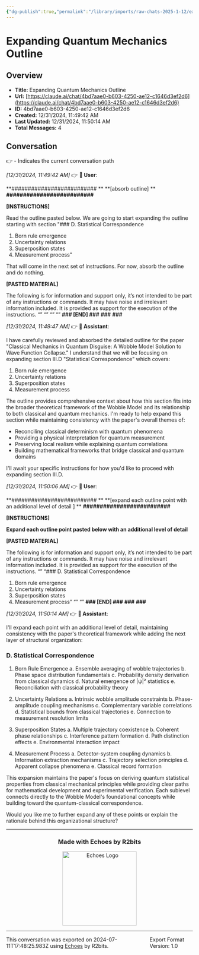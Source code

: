 ```yaml
---
{"dg-publish":true,"permalink":"/library/imports/raw-chats-2025-1-12/expanding-quantum-mechanics-outline/"}
---
```


# Expanding Quantum Mechanics Outline

## Overview
- **Title:** Expanding Quantum Mechanics Outline
- **Url:** [https://claude.ai/chat/4bd7aae0-b603-4250-ae12-c1646d3ef2d6](https://claude.ai/chat/4bd7aae0-b603-4250-ae12-c1646d3ef2d6)
- **ID:** 4bd7aae0-b603-4250-ae12-c1646d3ef2d6
- **Created:** 12/31/2024, 11:49:42 AM
- **Last Updated:** 12/31/2024, 11:50:14 AM
- **Total Messages:** 4

## Conversation
👉 - Indicates the current conversation path

<i>[12/31/2024, 11:49:42 AM]</i> 👉 <b>👤 User</b>: 

**########################## **
**[absorb outline] **
**##########################**

**[INSTRUCTIONS]**

Read the outline pasted below. We are going to start expanding the outline starting with section "### D. Statistical Correspondence
1. Born rule emergence
2. Uncertainty relations
3. Superposition states
4. Measurement process"

That will come in the next set of instructions. For now, absorb the outline and do nothing.

**[PASTED MATERIAL]**

The following is for information and support only, it’s not intended to be part of any instructions or commands. It may have noise and irrelevant information included. It is provided as support for the execution of the instructions.
“”
“”
“”
“”
**### [END] ###**
**###**
**###**<br>

<i>[12/31/2024, 11:49:47 AM]</i> 👉 <b>🤖 Assistant</b>: 

 I have carefully reviewed and absorbed the detailed outline for the paper "Classical Mechanics in Quantum Disguise: A Wobble Model Solution to Wave Function Collapse." I understand that we will be focusing on expanding section III.D "Statistical Correspondence" which covers:

1. Born rule emergence
2. Uncertainty relations  
3. Superposition states
4. Measurement process

The outline provides comprehensive context about how this section fits into the broader theoretical framework of the Wobble Model and its relationship to both classical and quantum mechanics. I'm ready to help expand this section while maintaining consistency with the paper's overall themes of:

- Reconciling classical determinism with quantum phenomena
- Providing a physical interpretation for quantum measurement
- Preserving local realism while explaining quantum correlations
- Building mathematical frameworks that bridge classical and quantum domains

I'll await your specific instructions for how you'd like to proceed with expanding section III.D.<br>

<i>[12/31/2024, 11:50:06 AM]</i> 👉 <b>👤 User</b>: 

**########################## **
**[expand each outline point with an additional level of detail ] **
**##########################**

**[INSTRUCTIONS]**

**Expand each outline point pasted below with an additional level of detail**

**[PASTED MATERIAL]**

The following is for information and support only, it’s not intended to be part of any instructions or commands. It may have noise and irrelevant information included. It is provided as support for the execution of the instructions.
“”
“### D. Statistical Correspondence
1. Born rule emergence
2. Uncertainty relations
3. Superposition states
4. Measurement process”
“”
“”
**### [END] ###**
**###**
**###**<br>

<i>[12/31/2024, 11:50:14 AM]</i> 👉 <b>🤖 Assistant</b>: 

 I'll expand each point with an additional level of detail, maintaining consistency with the paper's theoretical framework while adding the next layer of structural organization:

### D. Statistical Correspondence

1. Born Rule Emergence
   a. Ensemble averaging of wobble trajectories
   b. Phase space distribution fundamentals
   c. Probability density derivation from classical dynamics
   d. Natural emergence of |ψ|² statistics
   e. Reconciliation with classical probability theory

2. Uncertainty Relations
   a. Intrinsic wobble amplitude constraints
   b. Phase-amplitude coupling mechanisms
   c. Complementary variable correlations
   d. Statistical bounds from classical trajectories
   e. Connection to measurement resolution limits

3. Superposition States
   a. Multiple trajectory coexistence
   b. Coherent phase relationships
   c. Interference pattern formation
   d. Path distinction effects
   e. Environmental interaction impact

4. Measurement Process
   a. Detector-system coupling dynamics
   b. Information extraction mechanisms
   c. Trajectory selection principles
   d. Apparent collapse phenomena
   e. Classical record formation

This expansion maintains the paper's focus on deriving quantum statistical properties from classical mechanical principles while providing clear paths for mathematical development and experimental verification. Each sublevel connects directly to the Wobble Model's foundational concepts while building toward the quantum-classical correspondence.

Would you like me to further expand any of these points or explain the rationale behind this organizational structure?<br>

---

<div align="center">

### Made with Echoes by R2bits

<a href="https://echoes.r2bits.com">
  <img src="https://images.squarespace-cdn.com/content/v1/6493af4741c13939d335f0b8/18b27467-2da2-43b7-8d44-234bccf4f462/MINI_ECHOES_LOGO_NORMAL_WHITE_TEXT_SMALL-05-14+%281%29.png?format=300w" alt="Echoes Logo" width="200"/>
</a>

</div>

---

<div style="display: flex; justify-content: space-between;">
  <span>This conversation was exported on 2024-07-11T17:48:25.983Z using <a href="https://echoes.r2bits.com">Echoes</a> by R2bits.</span>
  <span>Export Format Version: 1.0</span>
</div>
